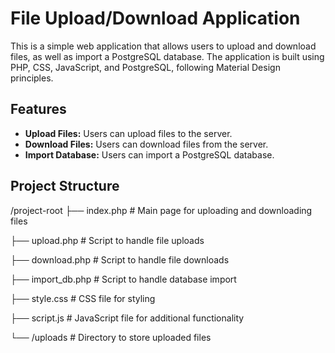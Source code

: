 # File Upload/Download Application

This is a simple web application that allows users to upload and download files, as well as import a PostgreSQL database. The application is built using PHP, CSS, JavaScript, and PostgreSQL, following Material Design principles.

## Features

- **Upload Files:** Users can upload files to the server.
- **Download Files:** Users can download files from the server.
- **Import Database:** Users can import a PostgreSQL database.

## Project Structure

/project-root
├── index.php # Main page for uploading and downloading files

├── upload.php # Script to handle file uploads

├── download.php # Script to handle file downloads

├── import_db.php # Script to handle database import

├── style.css # CSS file for styling

├── script.js # JavaScript file for additional functionality

└── /uploads # Directory to store uploaded files
